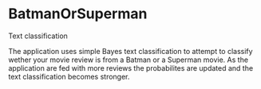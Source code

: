 # BatmanOrSuperman
Text classification

The application uses simple Bayes text classification to attempt to classify wether your movie review is from a Batman or a Superman movie.
As the application are fed with more reviews the probabilites are updated and the text classification becomes stronger.



